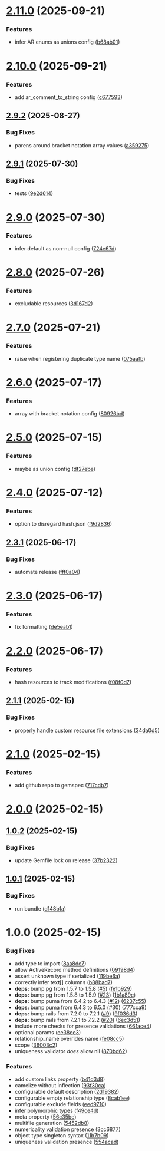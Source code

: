 # [2.11.0](https://github.com/mattkhan/jsonapi-resources-anchor/compare/v2.10.0...v2.11.0) (2025-09-21)


### Features

* infer AR enums as unions config ([b68ab01](https://github.com/mattkhan/jsonapi-resources-anchor/commit/b68ab01df3f87b6f439614e0f97d095bb1fba5d9))

# [2.10.0](https://github.com/mattkhan/jsonapi-resources-anchor/compare/v2.9.2...v2.10.0) (2025-09-21)


### Features

* add ar_comment_to_string config ([c677593](https://github.com/mattkhan/jsonapi-resources-anchor/commit/c67759340e6d0ba088f72ead8786be3fe10c76f8))

## [2.9.2](https://github.com/mattkhan/jsonapi-resources-anchor/compare/v2.9.1...v2.9.2) (2025-08-27)


### Bug Fixes

* parens around bracket notation array values ([a359275](https://github.com/mattkhan/jsonapi-resources-anchor/commit/a359275e857a997af32c3788fd030cc27ccbb075))

## [2.9.1](https://github.com/mattkhan/jsonapi-resources-anchor/compare/v2.9.0...v2.9.1) (2025-07-30)


### Bug Fixes

* tests ([9e2d614](https://github.com/mattkhan/jsonapi-resources-anchor/commit/9e2d61444d21972b0c977539f2d3c7422e27ded2))

# [2.9.0](https://github.com/mattkhan/jsonapi-resources-anchor/compare/v2.8.0...v2.9.0) (2025-07-30)


### Features

* infer default as non-null config ([724e67d](https://github.com/mattkhan/jsonapi-resources-anchor/commit/724e67df4f1727a72d1d6bf41e1391ac61533b28))

# [2.8.0](https://github.com/mattkhan/jsonapi-resources-anchor/compare/v2.7.0...v2.8.0) (2025-07-26)


### Features

* excludable resources ([3d167d2](https://github.com/mattkhan/jsonapi-resources-anchor/commit/3d167d25dfac43229928625fe5a94843059a6ea5))

# [2.7.0](https://github.com/mattkhan/jsonapi-resources-anchor/compare/v2.6.0...v2.7.0) (2025-07-21)


### Features

* raise when registering duplicate type name ([075aafb](https://github.com/mattkhan/jsonapi-resources-anchor/commit/075aafba7774c8fd9f5ce6846d7bd0424b4650fc))

# [2.6.0](https://github.com/mattkhan/jsonapi-resources-anchor/compare/v2.5.0...v2.6.0) (2025-07-17)


### Features

* array with bracket notation config ([80926bd](https://github.com/mattkhan/jsonapi-resources-anchor/commit/80926bdae08cffb231eff1956d1d215c89c19737))

# [2.5.0](https://github.com/mattkhan/jsonapi-resources-anchor/compare/v2.4.0...v2.5.0) (2025-07-15)


### Features

* maybe as union config ([df27ebe](https://github.com/mattkhan/jsonapi-resources-anchor/commit/df27ebef66c52974ef0a7fd9a24d3a47a1a4d30f))

# [2.4.0](https://github.com/mattkhan/jsonapi-resources-anchor/compare/v2.3.1...v2.4.0) (2025-07-12)


### Features

* option to disregard hash.json ([f9d2836](https://github.com/mattkhan/jsonapi-resources-anchor/commit/f9d2836c913c27ae20e586f94ca3e9f4c41f00e9))

## [2.3.1](https://github.com/mattkhan/jsonapi-resources-anchor/compare/v2.3.0...v2.3.1) (2025-06-17)


### Bug Fixes

* automate release ([fff0a04](https://github.com/mattkhan/jsonapi-resources-anchor/commit/fff0a0418a27005709214c2db6e826531433ff7d))

# [2.3.0](https://github.com/mattkhan/jsonapi-resources-anchor/compare/v2.2.0...v2.3.0) (2025-06-17)


### Features

* fix formatting ([de5eab1](https://github.com/mattkhan/jsonapi-resources-anchor/commit/de5eab162e57af1c8c98e2a2279f20bcab68c9ef))

# [2.2.0](https://github.com/mattkhan/jsonapi-resources-anchor/compare/v2.1.1...v2.2.0) (2025-06-17)


### Features

* hash resources to track modifications ([f08f0d7](https://github.com/mattkhan/jsonapi-resources-anchor/commit/f08f0d72ad48fc20e77e2549df18a38b08d09576))

## [2.1.1](https://github.com/mattkhan/jsonapi-resources-anchor/compare/v2.1.0...v2.1.1) (2025-02-15)


### Bug Fixes

* properly handle custom resource file extensions ([34da0d5](https://github.com/mattkhan/jsonapi-resources-anchor/commit/34da0d52770dc1ac7d0259bbe528ae6115155785))

# [2.1.0](https://github.com/mattkhan/jsonapi-resources-anchor/compare/v2.0.0...v2.1.0) (2025-02-15)


### Features

* add github repo to gemspec ([717cdb7](https://github.com/mattkhan/jsonapi-resources-anchor/commit/717cdb76dd9ff57e6c38fbfbd0d6e63fee3a64ba))

# [2.0.0](https://github.com/mattkhan/jsonapi-resources-anchor/compare/v1.0.2...v2.0.0) (2025-02-15)

## [1.0.2](https://github.com/mattkhan/jsonapi-resources-anchor/compare/v1.0.1...v1.0.2) (2025-02-15)


### Bug Fixes

* update Gemfile lock on release ([37b2322](https://github.com/mattkhan/jsonapi-resources-anchor/commit/37b23229e55ee9ff4487c89c5b6a8bd9bb502d54))

## [1.0.1](https://github.com/mattkhan/jsonapi-resources-anchor/compare/v1.0.0...v1.0.1) (2025-02-15)


### Bug Fixes

* run bundle ([d148b1a](https://github.com/mattkhan/jsonapi-resources-anchor/commit/d148b1a57566fc87e6bdc507a10d0040255013d9))

# 1.0.0 (2025-02-15)


### Bug Fixes

* add type to import ([8aa8dc7](https://github.com/mattkhan/jsonapi-resources-anchor/commit/8aa8dc723f5c38286d6701eb4ae76b65ca295a5d))
* allow ActiveRecord method definitions ([09198d4](https://github.com/mattkhan/jsonapi-resources-anchor/commit/09198d4cd89abc2293927cfbdb7896ef9dc676c1))
* assert unknown type if serialized ([119be6a](https://github.com/mattkhan/jsonapi-resources-anchor/commit/119be6acb9a2e2ac9f1d6736d7882b9fe7dfb6f2))
* correctly infer text[] columns ([b88bad7](https://github.com/mattkhan/jsonapi-resources-anchor/commit/b88bad7dd70eb33983f1b0b0f9754d3ae096c0b5))
* **deps:** bump pg from 1.5.7 to 1.5.8 ([#5](https://github.com/mattkhan/jsonapi-resources-anchor/issues/5)) ([fe1b929](https://github.com/mattkhan/jsonapi-resources-anchor/commit/fe1b92946e651e64c1239aea09cd25cc323efa58))
* **deps:** bump pg from 1.5.8 to 1.5.9 ([#23](https://github.com/mattkhan/jsonapi-resources-anchor/issues/23)) ([1b1a89c](https://github.com/mattkhan/jsonapi-resources-anchor/commit/1b1a89c47a61ea40a46b5f595b2848b23fd0a11b))
* **deps:** bump puma from 6.4.2 to 6.4.3 ([#12](https://github.com/mattkhan/jsonapi-resources-anchor/issues/12)) ([6237c55](https://github.com/mattkhan/jsonapi-resources-anchor/commit/6237c5578d00a8272435751595c873a214d8ac2c))
* **deps:** bump puma from 6.4.3 to 6.5.0 ([#30](https://github.com/mattkhan/jsonapi-resources-anchor/issues/30)) ([777cca9](https://github.com/mattkhan/jsonapi-resources-anchor/commit/777cca9e9fa88162603b5a353d5806bfb26c2f4b))
* **deps:** bump rails from 7.2.0 to 7.2.1 ([#9](https://github.com/mattkhan/jsonapi-resources-anchor/issues/9)) ([9f036d3](https://github.com/mattkhan/jsonapi-resources-anchor/commit/9f036d3d5bb1ce1a1406728d78647d786024518b))
* **deps:** bump rails from 7.2.1 to 7.2.2 ([#20](https://github.com/mattkhan/jsonapi-resources-anchor/issues/20)) ([6ec3d51](https://github.com/mattkhan/jsonapi-resources-anchor/commit/6ec3d514e9138a50744064abec4650fc64a7454f))
* include more checks for presence validations ([661ace4](https://github.com/mattkhan/jsonapi-resources-anchor/commit/661ace49460f3d2bbfa186985d0b64f7c059a2ad))
* optional params ([ee38ee3](https://github.com/mattkhan/jsonapi-resources-anchor/commit/ee38ee34fa6be5d049558c8eae6d1fdb2854c074))
* relationship_name overrides name ([fe08cc5](https://github.com/mattkhan/jsonapi-resources-anchor/commit/fe08cc5eaef9b9f84fdf78c5a1625996d586d432))
* scope ([36003c2](https://github.com/mattkhan/jsonapi-resources-anchor/commit/36003c23bdba344a3e4d0f0b826b17b7ca24a5aa))
* uniqueness validator _does_ allow nil ([870bd62](https://github.com/mattkhan/jsonapi-resources-anchor/commit/870bd6258b4409ca796d4258f496689ea3811964))


### Features

* add custom links property ([b41d3d8](https://github.com/mattkhan/jsonapi-resources-anchor/commit/b41d3d80bcbae4bb347fada4b6e7f44d173f4f8d))
* camelize without inflection ([93f30ca](https://github.com/mattkhan/jsonapi-resources-anchor/commit/93f30caf2cf5faa0f0dee7d4e11248cb9e527a8c))
* configurable default description ([2d19382](https://github.com/mattkhan/jsonapi-resources-anchor/commit/2d193826d9af24e246316c28f2f58136ebd27eff))
* configurable empty relationship type ([8cab1ee](https://github.com/mattkhan/jsonapi-resources-anchor/commit/8cab1ee4ac6207acab9c268d772458909c22517d))
* configurable exclude fields ([eed9710](https://github.com/mattkhan/jsonapi-resources-anchor/commit/eed97108f237b38272a8ca9940a9dc5dc48184c8))
* infer polymorphic types ([f49ce4d](https://github.com/mattkhan/jsonapi-resources-anchor/commit/f49ce4dc065654b82fc758be15038e943148f784))
* meta property ([56c35be](https://github.com/mattkhan/jsonapi-resources-anchor/commit/56c35beced492d7acd949616053ccf13b8078be7))
* multifile generation ([5452db8](https://github.com/mattkhan/jsonapi-resources-anchor/commit/5452db8913ca4d2dbc42c3cc7186781dabc96db2))
* numericality validation presence ([3cc6877](https://github.com/mattkhan/jsonapi-resources-anchor/commit/3cc6877d05638adeef03e3630d9a873564cab917))
* object type singleton syntax ([11b7b09](https://github.com/mattkhan/jsonapi-resources-anchor/commit/11b7b0908796991efb60df5b746b7934677f96c1))
* uniqueness validation presence ([554acad](https://github.com/mattkhan/jsonapi-resources-anchor/commit/554acad7b3ad6cb4af4e3827287d214cbcee30f2))
